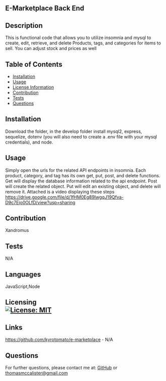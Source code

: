 ## E-Marketplace Back End
## Description
This is functional code that allows you to utilize insomnia and mysql to create, edit, retrieve, and delete Products, tags, and categories for items to sell. You can adjust stock and prices as well
## Table of Contents
- [Installation](#installation)
- [Usage](#usage)
- [License Information](#license)
- [Contribution](#contribution)
- [Tests](#tests)
- [Questions](#questions)
## Installation
Download the folder, in the develop folder install mysql2, express, sequelize, dotenv (you will also need to create a .env file with your mysql credentials), and node.
## Usage
Simply open the urls for the related API endpoints in insomnia. Each product, category, and tag has its own get, put, post, and delete functions. Get will display the database information related to the api endpoint. Post will create the related object. Put will edit an existing object, and delete will remove it. Attached is a video displaying these steps
https://drive.google.com/file/d/1fHM0Eg89IwgqJ19Qfva-D9c7Ejo0OLfD/view?usp=sharing
## Contribution
Xandromus
## Tests
N/A
## Languages
JavaScript,Node

## Licensing <br>  [![License: MIT](https://img.shields.io/badge/License-MIT-yellow.svg)](https://opensource.org/licenses/MIT)
        

## Links
https://github.com/kyrotomato/e-marketplace - 
N/A
## Questions
For further questions, please contact me at: [GitHub]('https://github.com/'kyrotomato) or thomasmccalister@gmail.com
    
